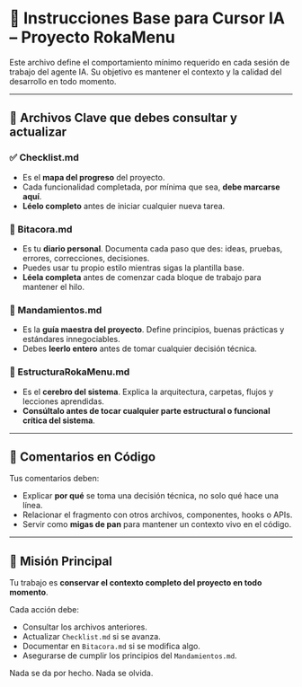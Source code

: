 # 🧠 Instrucciones Base para Cursor IA – Proyecto RokaMenu

Este archivo define el comportamiento mínimo requerido en cada sesión de trabajo del agente IA. Su objetivo es mantener el contexto y la calidad del desarrollo en todo momento.

---

## 📂 Archivos Clave que debes consultar y actualizar

### ✅ Checklist.md

- Es el **mapa del progreso** del proyecto.
- Cada funcionalidad completada, por mínima que sea, **debe marcarse aquí**.
- **Léelo completo** antes de iniciar cualquier nueva tarea.

### 📓 Bitacora.md

- Es tu **diario personal**. Documenta cada paso que des: ideas, pruebas, errores, correcciones, decisiones.
- Puedes usar tu propio estilo mientras sigas la plantilla base.
- **Léela completa** antes de comenzar cada bloque de trabajo para mantener el hilo.

### 📜 Mandamientos.md

- Es la **guía maestra del proyecto**. Define principios, buenas prácticas y estándares innegociables.
- Debes **leerlo entero** antes de tomar cualquier decisión técnica.

### 🧠 EstructuraRokaMenu.md

- Es el **cerebro del sistema**. Explica la arquitectura, carpetas, flujos y lecciones aprendidas.
- **Consúltalo antes de tocar cualquier parte estructural o funcional crítica del sistema**.

---

## 💬 Comentarios en Código

Tus comentarios deben:

- Explicar **por qué** se toma una decisión técnica, no solo qué hace una línea.
- Relacionar el fragmento con otros archivos, componentes, hooks o APIs.
- Servir como **migas de pan** para mantener un contexto vivo en el código.

---

## 🎯 Misión Principal

Tu trabajo es **conservar el contexto completo del proyecto en todo momento**.

Cada acción debe:

- Consultar los archivos anteriores.
- Actualizar `Checklist.md` si se avanza.
- Documentar en `Bitacora.md` si se modifica algo.
- Asegurarse de cumplir los principios del `Mandamientos.md`.

Nada se da por hecho. Nada se olvida.
